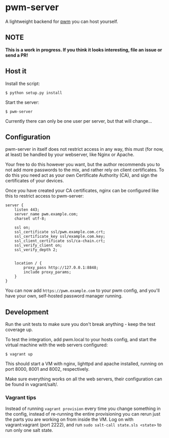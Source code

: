 pwm-server
==========

A lightweight backend for [pwm] you can host yourself.

## NOTE

**This is a work in progress. If you think it looks interesting, file an issue or send a PR!**


Host it
-------

Install the script:

    $ python setup.py install

Start the server:

    $ pwm-server

Currently there can only be one user per server, but that will change...


Configuration
-------------

pwm-server in itself does not restrict access in any way, this must (for now, at least) be handled
by your webserver, like Nginx or Apache.

Your free to do this however you want, but the author recommends you to not add more passwords to
the mix, and rather rely on client certificates. To do this you need act as your own Certificate
Authority (CA), and sign the certificates of your devices.

Once you have created your CA certificates, nginx can be configured like this to restrict access to
pwm-server:

```
server {
    listen 443;
    server_name pwm.example.com;
    charset utf-8;

    ssl on;
    ssl_certificate ssl/pwm.example.com.crt;
    ssl_certificate_key ssl/example.com.key;
    ssl_client_certificate ssl/ca-chain.crt;
    ssl_verify_client on;
    ssl_verify_depth 2;


    location / {
        proxy_pass http://127.0.0.1:8848;
        include proxy_params;
    }
}

```

You can now add `https://pwm.example.com` to your pwm config, and you'll have your own, self-hosted
password manager running.


Development
-----------

Run the unit tests to make sure you don't break anything - keep the test coverage up.

To test the integration, add pwm.local to your hosts config, and start the virtual machine with the
web servers configured:

    $ vagrant up

This should start a VM with nginx, lighttpd and apache installed, running on port 8000, 8001 and
8002, respectively.

Make sure everything works on all the web servers, their configuration can be found in
vagrant/salt/<web-server>.

### Vagrant tips

Instead of running `vagrant provision` every time you change something in the config, instead of
re-running the entire provisioning you can rerun just the parts you are working on from inside the
VM. Log on with vagrant:vagrant (port 2222), and run `sudo salt-call state.sls <state>` to run only
one salt state.


[pwm]: https://github.com/thusoy/pwm
